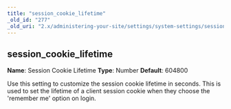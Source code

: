 ```yaml
---
title: "session_cookie_lifetime"
_old_id: "277"
_old_uri: "2.x/administering-your-site/settings/system-settings/session_cookie_lifetime"
---
```


## session\_cookie\_lifetime

**Name**: Session Cookie Lifetime 
**Type**: Number 
**Default**: 604800

Use this setting to customize the session cookie lifetime in seconds. This is used to set the lifetime of a client session cookie when they choose the 'remember me' option on login.